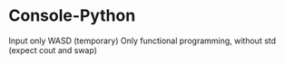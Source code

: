 # Console-Python
Input only WASD (temporary)
Only functional programming, without std (expect cout and swap)

